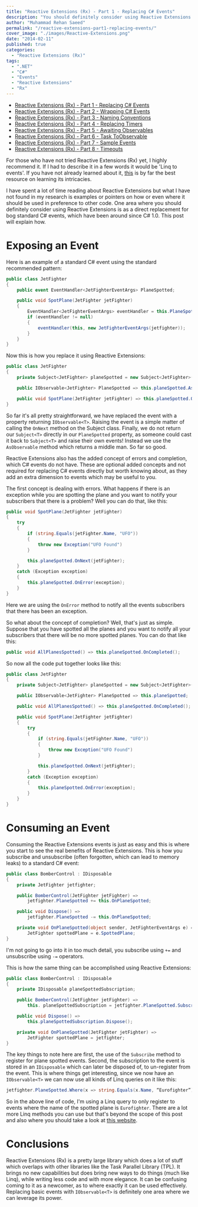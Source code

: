 ```yaml
---
title: "Reactive Extensions (Rx) - Part 1 - Replacing C# Events"
description: "You should definitely consider using Reactive Extensions (Rx) is as a direct replacement for C# events. This post will explain how."
author: "Muhammad Rehan Saeed"
permalink: "/reactive-extensions-part1-replacing-events/"
cover_image: "./images/Reactive-Extensions.png"
date: "2014-02-11"
published: true
categories:
  - "Reactive Extensions (Rx)"
tags:
  - ".NET"
  - "C#"
  - "Events"
  - "Reactive Extensions"
  - "Rx"
---
```


- [Reactive Extensions (Rx) - Part 1 - Replacing C# Events](http://rehansaeed.com/reactive-extensions-part1-replacing-events/)
- [Reactive Extensions (Rx) - Part 2 - Wrapping C# Events](http://rehansaeed.com/reactive-extensions-part2-wrapping-events/)
- [Reactive Extensions (Rx) - Part 3 - Naming Conventions](http://rehansaeed.com/reactive-extensions-part3-naming-conventions/)
- [Reactive Extensions (Rx) - Part 4 - Replacing Timers](http://rehansaeed.com/reactive-extensions-part4-replacing-timers/)
- [Reactive Extensions (Rx) - Part 5 - Awaiting Observables](http://rehansaeed.com/reactive-extensions-part4-awaiting-observables/)
- [Reactive Extensions (Rx) - Part 6 - Task ToObservable](http://rehansaeed.com/reactive-extensions-part6-task-toobservable/)
- [Reactive Extensions (Rx) - Part 7 - Sample Events](http://rehansaeed.com/reactive-extensions-part7-sample-events/)
- [Reactive Extensions (Rx) - Part 8 - Timeouts](http://rehansaeed.com/reactive-extensions-rx-part-8-timeouts/)

For those who have not tried Reactive Extensions (Rx) yet, I highly recommend it. If I had to describe it in a few words it would be 'Linq to events'. If you have not already learned about it, [this](http://www.introtorx.com/uat/content/v1.0.10621.0/00_Foreword.html) is by far the best resource on learning its intricacies.

I have spent a lot of time reading about Reactive Extensions but what I have not found in my research is examples or pointers on how or even where it should be used in preference to other code. One area where you should definitely consider using Reactive Extensions is as a direct replacement for bog standard C# events, which have been around since C# 1.0. This post will explain how.

# Exposing an Event

Here is an example of a standard C# event using the standard recommended pattern:

```cs
public class JetFighter
{
    public event EventHandler<JetFighterEventArgs> PlaneSpotted;

    public void SpotPlane(JetFighter jetFighter)
    {
        EventHandler<JetFighterEventArgs> eventHandler = this.PlaneSpotted;
        if (eventHandler != null)
        {
            eventHandler(this, new JetFighterEventArgs(jetfighter));
        }
    }
}
```

Now this is how you replace it using Reactive Extensions:

```cs
public class JetFighter
{
    private Subject<JetFighter> planeSpotted = new Subject<JetFighter>();

    public IObservable<JetFighter> PlaneSpotted => this.planeSpotted.AsObservable();

    public void SpotPlane(JetFighter jetFighter) => this.planeSpotted.OnNext(jetFighter);
}
```

So far it's all pretty straightforward, we have replaced the event with a property returning `IObservable<T>`. Raising the event is a simple matter of calling the `OnNext` method on the Subject class. Finally, we do not return our `Subject<T>` directly in our `PlaneSpotted` property, as someone could cast it back to `Subject<T>` and raise their own events! Instead we use the `AsObservable` method which returns a middle man. So far so good.

Reactive Extensions also has the added concept of errors and completion, which C# events do not have. These are optional added concepts and not required for replacing C# events directly but worth knowing about, as they add an extra dimension to events which may be useful to you.

The first concept is dealing with errors. What happens if there is an exception while you are spotting the plane and you want to notify your subscribers that there is a problem? Well you can do that, like this:

```cs
public void SpotPlane(JetFighter jetFighter)
{
    try
    {
        if (string.Equals(jetFighter.Name, "UFO"))
        {
            throw new Exception("UFO Found")
        }

        this.planeSpotted.OnNext(jetFighter);
    }
    catch (Exception exception)
    {
        this.planeSpotted.OnError(exception);
    }
}
```

Here we are using the `OnError` method to notify all the events subscribers that there has been an exception.

So what about the concept of completion? Well, that's just as simple. Suppose that you have spotted all the planes and you want to notify all your subscribers that there will be no more spotted planes. You can do that like this:

```cs
public void AllPlanesSpotted() => this.planeSpotted.OnCompleted();
```

So now all the code put together looks like this:

```cs
public class JetFighter
{
    private Subject<JetFighter> planeSpotted = new Subject<JetFighter>();

    public IObservable<JetFighter> PlaneSpotted => this.planeSpotted;

    public void AllPlanesSpotted() => this.planeSpotted.OnCompleted();

    public void SpotPlane(JetFighter jetFighter)
    {
        try
        {
            if (string.Equals(jetFighter.Name, "UFO"))
            {
                throw new Exception("UFO Found")
            }

            this.planeSpotted.OnNext(jetFighter);
        }
        catch (Exception exception)
        {
            this.planeSpotted.OnError(exception);
        }
    }
}
```

# Consuming an Event

Consuming the Reactive Extensions events is just as easy and this is where you start to see the real benefits of Reactive Extensions. This is how you subscribe and unsubscribe (often forgotten, which can lead to memory leaks) to a standard C# event:

```cs
public class BomberControl : IDisposable
{
    private JetFighter jetfighter;

    public BomberControl(JetFighter jetFighter) =>
        jetfighter.PlaneSpotted += this.OnPlaneSpotted;

    public void Dispose() =>
        jetfighter.PlaneSpotted -= this.OnPlaneSpotted;

    private void OnPlaneSpotted(object sender, JetFighterEventArgs e) =>
        JetFighter spottedPlane = e.SpottedPlane;
}
```

I'm not going to go into it in too much detail, you subscribe using `+=` and unsubscribe using `-=` operators.

This is how the same thing can be accomplished using Reactive Extensions:

```cs
public class BomberControl : IDisposable
{
    private IDisposable planeSpottedSubscription;

    public BomberControl(JetFighter jetFighter) =>
        this. planeSpottedSubscription = jetfighter.PlaneSpotted.Subscribe(this.OnPlaneSpotted);

    public void Dispose() =>
        this.planeSpottedSubscription.Dispose();

    private void OnPlaneSpotted(JetFighter jetFighter) =>
        JetFighter spottedPlane = jetfighter;
}
```

The key things to note here are first, the use of the `Subscribe` method to register for plane spotted events. Second, the subscription to the event is stored in an `IDisposable` which can later be disposed of, to un-register from the event. This is where things get interesting, since we now have an `IObservable<T>` we can now use all kinds of Linq queries on it like this:

```cs
jetfighter.PlaneSpotted.Where(x => string.Equals(x.Name, “Eurofighter”)).Subscribe(this.OnPlaneSpotted);
```

So in the above line of code, I'm using a Linq query to only register to events where the name of the spotted plane is `Eurofighter`. There are a lot more Linq methods you can use but that's beyond the scope of this post and also where you should take a look at [this website](http://www.introtorx.com/uat/content/v1.0.10621.0/00_Foreword.html).

# Conclusions

Reactive Extensions (Rx) is a pretty large library which does a lot of stuff which overlaps with other libraries like the Task Parallel Library (TPL). It brings no new capabilities but does bring new ways to do things (much like Linq), while writing less code and with more elegance. It can be confusing coming to it as a newcomer, as to where exactly it can be used effectively. Replacing basic events with `IObservable<T>` is definitely one area where we can leverage its power.
